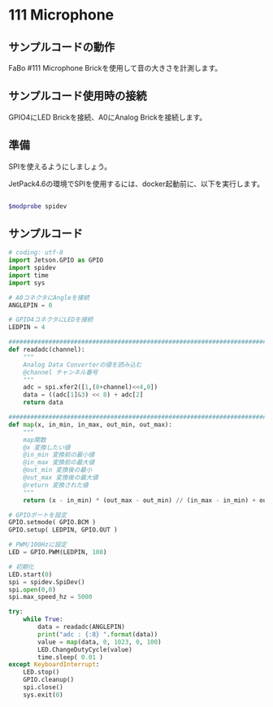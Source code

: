 # 111 Microphone

## サンプルコードの動作

FaBo #111 Microphone Brickを使用して音の大きさを計測します。

## サンプルコード使用時の接続

GPIO4にLED Brickを接続、A0にAnalog Brickを接続します。

## 準備
SPIを使えるようにしましょう。

JetPack4.6の環境でSPIを使用するには、docker起動前に、以下を実行します。

```Bash

$modprobe spidev

```


## サンプルコード

```Python
# coding: utf-8
import Jetson.GPIO as GPIO
import spidev
import time
import sys

# A0コネクタにAngleを接続
ANGLEPIN = 0

# GPIO4コネクタにLEDを接続
LEDPIN = 4

#######################################################################
def readadc(channel):
    """
    Analog Data Converterの値を読み込む
    @channel チャンネル番号
    """
    adc = spi.xfer2([1,(8+channel)<<4,0])
    data = ((adc[1]&3) << 8) + adc[2]
    return data

#######################################################################
def map(x, in_min, in_max, out_min, out_max):
    """
    map関数
    @x 変換したい値
    @in_min 変換前の最小値
    @in_max 変換前の最大値
    @out_min 変換後の最小
    @out_max 変換後の最大値
    @return 変換された値
    """
    return (x - in_min) * (out_max - out_min) // (in_max - in_min) + out_min

# GPIOポートを設定
GPIO.setmode( GPIO.BCM )
GPIO.setup( LEDPIN, GPIO.OUT )

# PWM/100Hzに設定
LED = GPIO.PWM(LEDPIN, 100)

# 初期化
LED.start(0)
spi = spidev.SpiDev()
spi.open(0,0)
spi.max_speed_hz = 5000

try:
    while True:
        data = readadc(ANGLEPIN)
        print("adc : {:8} ".format(data))
        value = map(data, 0, 1023, 0, 100)
        LED.ChangeDutyCycle(value)
        time.sleep( 0.01 )
except KeyboardInterrupt:
    LED.stop()
    GPIO.cleanup()
    spi.close()
    sys.exit(0)
```
